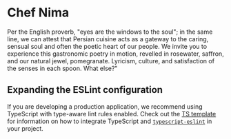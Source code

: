 # Chef Nima

Per the English proverb, "eyes are the windows to the soul"; in the same line, we can attest that Persian cuisine acts as a gateway to the caring, 
            sensual soul and often the poetic heart of our people. We invite you to experience this gastronomic poetry in motion, revelled in rosewater, 
            saffron, and our natural jewel, pomegranate. Lyricism, culture, and satisfaction of the senses in each spoon. What else?"




## Expanding the ESLint configuration

If you are developing a production application, we recommend using TypeScript with type-aware lint rules enabled. Check out the [TS template](https://github.com/vitejs/vite/tree/main/packages/create-vite/template-react-ts) for information on how to integrate TypeScript and [`typescript-eslint`](https://typescript-eslint.io) in your project.
